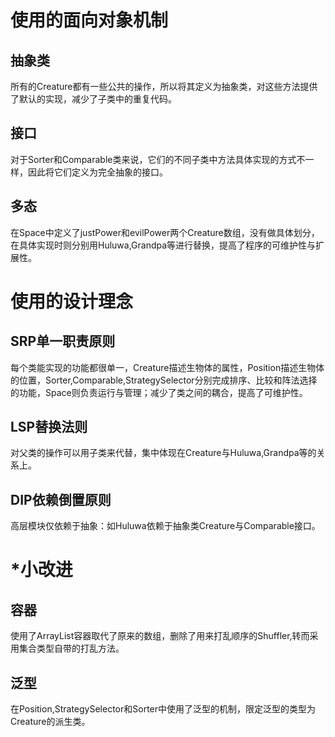 使用的面向对象机制
==
抽象类
--
所有的Creature都有一些公共的操作，所以将其定义为抽象类，对这些方法提供了默认的实现，减少了子类中的重复代码。

接口
--
对于Sorter和Comparable类来说，它们的不同子类中方法具体实现的方式不一样，因此将它们定义为完全抽象的接口。

多态
--
在Space中定义了justPower和evilPower两个Creature数组，没有做具体划分，在具体实现时则分别用Huluwa,Grandpa等进行替换，提高了程序的可维护性与扩展性。

使用的设计理念
==
SRP单一职责原则
--
每个类能实现的功能都很单一，Creature描述生物体的属性，Position描述生物体的位置，Sorter,Comparable,StrategySelector分别完成排序、比较和阵法选择的功能，Space则负责运行与管理；减少了类之间的耦合，提高了可维护性。

LSP替换法则
--
对父类的操作可以用子类来代替，集中体现在Creature与Huluwa,Grandpa等的关系上。

DIP依赖倒置原则
--
高层模块仅依赖于抽象：如Huluwa依赖于抽象类Creature与Comparable接口。

*小改进
==
容器
--
使用了ArrayList容器取代了原来的数组，删除了用来打乱顺序的Shuffler,转而采用集合类型自带的打乱方法。

泛型
--
在Position,StrategySelector和Sorter中使用了泛型的机制，限定泛型的类型为Creature的派生类。
